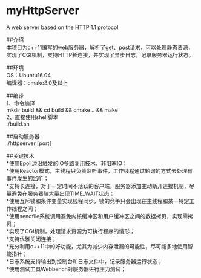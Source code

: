 # myHttpServer
A web server based on the HTTP 1.1 protocol

##介绍<br>
 本项目为c++11编写的web服务器，解析了get、post请求，可以处理静态资源，实现了CGI机制，支持HTTP长连接，并实现了异步日志，记录服务器运行状态。<br>
 
 ##环境<br>
 OS：Ubuntu16.04<br>
 编译器：cmake3.0及以上<br>
 
 ##编译<br>
 1、命令编译<br>
 mkdir build && cd build && cmake .. && make<br>
 2、直接使用shell脚本<br>
 ./build.sh<br>
 
 ##启动服务器<br>
 ./httpserver [port]<br>
 
 ##关键技术<br>
 *使用Epoll边沿触发的IO多路复用技术，非阻塞IO；<br>
 *使用Reactor模式，主线程只负责监听事件，工作线程通过轮询的方式去处理有事件发生的监听；<br>
 *支持长连接，对于一定时间不活跃的客户端，服务器添加主动断开连接机制，尽量避免在服务器端大量出现TIME_WAIT状态；<br>
 *使用互斥锁和条件变量实现线程同步，锁的竞争只会出现在主线程和某一特定工作线程之间；<br>
 *使用sendfile系统调用避免内核缓冲区和用户缓冲区之间的数据拷贝，实现零拷贝；<br>
 *实现了CGI机制，处理请求资源为可执行程序的情形；<br>
 *支持优雅关闭连接；<br>
 *充分利用c++11中的好功能，尤其为减少内存泄漏的可能性，尽可能多地使用智能指针；<br>
 *日志系统支持输出到控制台和日志文件中，记录服务器运行状态； <br>
 *使用测试工具Webbench对服务器进行压力测试；<br>

